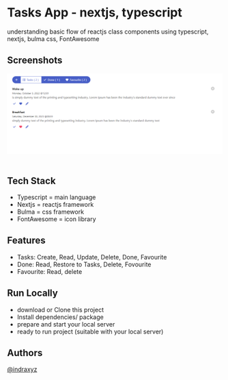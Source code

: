 
# Tasks App - nextjs, typescript
understanding basic flow of reactjs class components using typescript, nextjs, bulma css, FontAwesome

## Screenshots

<img src="https://github.com/indracahyae/reactjs-tasks/blob/master/public/screenshoots/app.png">
<br><br>

## Tech Stack
- Typescript = main language
- Nextjs = reactjs framework
- Bulma = css framework
- FontAwesome = icon library

## Features
- Tasks: Create, Read, Update, Delete, Done, Favourite
- Done: Read, Restore to Tasks, Delete, Fovourite
- Favourite: Read, delete

## Run Locally
- download or Clone this project
- Install dependencies/ package
- prepare and start your local server
- ready to run project (suitable with your local server)

## Authors
[@indraxyz](https://www.github.com/indraxyz)
